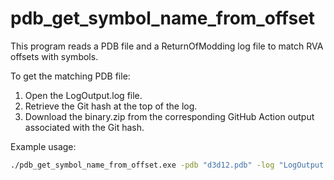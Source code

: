 # pdb_get_symbol_name_from_offset

This program reads a PDB file and a ReturnOfModding log file to match RVA offsets with symbols.

To get the matching PDB file:
1. Open the LogOutput.log file.
2. Retrieve the Git hash at the top of the log.
3. Download the binary.zip from the corresponding GitHub Action output associated with the Git hash.

Example usage: 
```bash
./pdb_get_symbol_name_from_offset.exe -pdb "d3d12.pdb" -log "LogOutput.log" -dll d3d12.dll
```
